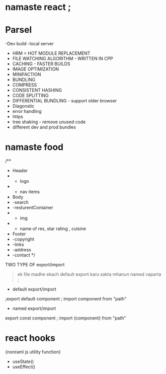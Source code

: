  # namaste react ;
 

 # Parsel
 -Dev build 
 -local server 
 - HRM = HOT MODULE REPLACEMENT 
 - FILE WATCHING ALGORITHM - WRITTEN IN CPP 
 - CACHING - FASTER BUILDS 
 - IMAGE OPTIMIZATION 
 - MINIFACTION 
 - BUNDLING 
 - COMPRESS
 - CONSISTENT HASHING 
 - CODE SPLITTING 
 - DIFFERENTIAL BUNDLING - support older browser 
 - Diagonstic 
 - error handling 
 - https
 - tree shaking - remove unused code 
 - different dev and prod bundles 


 # namaste food

 /**
 * Header 
 * - logo
 * - nav items
 * Body 
 * -search
 * -resturentContainer
 *   - img
 *   - name of res, star rating , cuisine
 * Footer
 * -copyright 
 * -links 
 * -address
 * -contact
 */

TWO TYPE OF export/import 
> ek file madhe ekach default export karu sakta mhanun named vaparta ;

- default export/import 

 ;export default component 
; import component from "path"

- named export/import 

export const component ;
import {component} from "path" 



# react hooks 
{nonraml js utility  function}
- useState()
- useEffect()





